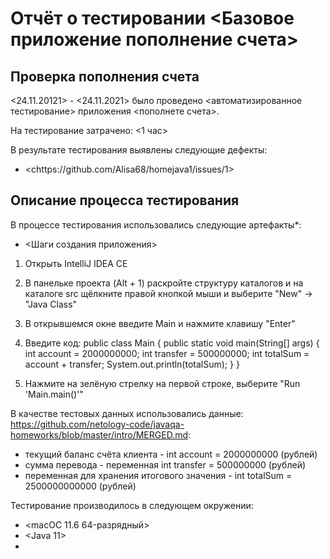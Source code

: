# Отчёт о тестировании <Базовое приложение пополнение счета>

## Проверка пополнения счета

<24.11.20121> - <24.11.2021> было проведено <автоматизированное тестирование> приложения <пополнете счета>.

На тестирование затрачено: <1 час>

В результате тестирования выявлены следующие дефекты:
* <сhttps://github.com/Alisa68/homejava1/issues/1>


## Описание процесса тестирования

В процессе тестирования использовались следующие артефакты*:
* <Шаги создания приложения>
1. Открыть IntelliJ IDEA CE
2. В панельке проекта (Alt + 1) раскройте структуру каталогов и на каталоге src щёлкните правой кнопкой мыши и выберите "New" -> "Java Class"
3. В открывшемся окне введите Main и нажмите клавишу "Enter"
4. Введите код:
    public class Main {
    public static void main(String[] args) {
    int account = 2000000000;
    int transfer = 500000000;
    int totalSum = account + transfer;
    System.out.println(totalSum);
    }
    }

5. Нажмите на зелёную стрелку на первой строке, выберите "Run 'Main.main()'"


В качестве тестовых данных использовались данные: <https://github.com/netology-code/javaqa-homeworks/blob/master/intro/MERGED.md>:
* текущий баланс счёта клиента - int account = 2000000000 (рублей)
* сумма перевода - переменная int transfer = 500000000 (рублей)
* переменная для хранения итогового значения - int totalSum = 2500000000000 (рублей)

Тестирование производилось в следующем окружении:
* <macOC 11.6 64-разрядный>
* <Java 11>
* <IntelliJ IDEA CE>